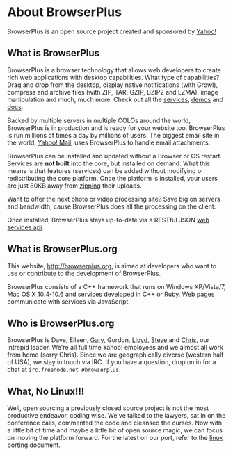 # About BrowserPlus

BrowserPlus is an open source project created and sponsored by [Yahoo!](http://www.yahoo.com/)

## What is BrowserPlus

BrowserPlus is a browser technology that allows web developers to create rich web applications with desktop
capabilities. What type of capabilities?  Drag and drop from the desktop, display native notifications
(with Growl), compress and archive files (with ZIP, TAR, GZIP, BZIP2 and LZMA), image manipulation and 
much, much more.  Check out all the [services](/docs/services), [demos](/demos/) and [docs](/docs/).

Backed by multiple servers in multiple COLOs around the world, BrowserPlus is in production and is ready
for your website too.  BrowserPlus is run millions of times a day by millions of users.  The biggest
email site in the world, [Yahoo! Mail](http://mail.yahoo.com), uses BrowserPlus to handle email attachments.

BrowserPlus can be installed and updated without a Browser or OS restart. Services are **not built** into the
core, but installed on demand. What this means is that features (services) can be added without modifying or
redistributing the core platform.  Once the platform is installed, your users are just 80KB away from 
[zipping](http://browserplus.yahoo.com/developer/explore/?s=Zipper) their uploads.

Want to offer the next photo or video processing site? Save big on servers and bandwidth,
cause BrowserPlus does all the processing on the client.  

Once installed, BrowserPlus stays up-to-date via a RESTful JSON 
[web services api](http://browserplus.yahoo.com/api/v3/corelets/win32).


## What is BrowserPlus.org

This website, <http://browserplus.org>, is aimed at developers who want to use or contribute to the development of
BrowserPlus.

BrowserPlus consists of a C++ framework that runs on Windows XP/Vista/7, Mac OS X 10.4-10.6 and services developed
in C++ or Ruby. Web pages communicate with services via JavaScript.


## Who is BrowserPlus.org

BrowserPlus is 
Dave, 
Eileen, 
[Gary](http://twitter.com/midgetdivet), 
Gordon, 
[Lloyd](http://twitter.com/lloydhilaiel),
[Steve](http://twitter.com/steven_spencer)
and
[Chris](http://twitter.com/chrissaari), 
our intrepid leader. We're all full time Yahoo! employees and we almost all work from home 
(sorry Chris). Since we are geographically diverse (western half of USA), we stay in touch via IRC. If you have a 
question, drop on in for a chat at `irc.freenode.net #browserplus`.  

## What, No Linux!!!

Well, open sourcing a previously closed source project is not the most productive endeavor, coding wise. We've talked
to the lawyers, sat in on the conference calls, commented the code and cleansed the curses. Now with a little bit
of time and maybe a little bit of open source magic, we can focus on moving the platform forward.  For the latest
on our port, refer to the [linux porting](http://github.com/browserplus/platform/blob/master/docs/LinuxPorting.txt)
document.
